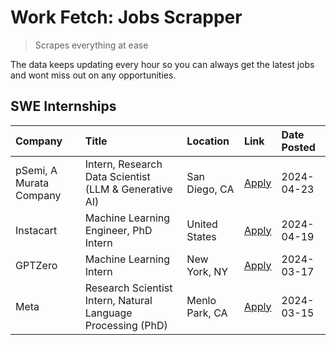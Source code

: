 # Work Fetch: Jobs Scrapper
> Scrapes everything at ease

The data keeps updating every hour so you can always get the latest jobs and wont miss out on any opportunities.

## SWE Internships
<!--START_SECTION:workfetch-->
| Company                 | Title                                                        | Location       | Link                                                                                                                                                                                                                                                                         | Date Posted   |
|:------------------------|:-------------------------------------------------------------|:---------------|:-----------------------------------------------------------------------------------------------------------------------------------------------------------------------------------------------------------------------------------------------------------------------------|:--------------|
| pSemi, A Murata Company | Intern, Research Data Scientist (LLM & Generative AI)        | San Diego, CA  | [Apply](https://www.linkedin.com/jobs/view/intern-research-data-scientist-llm-generative-ai-at-psemi-a-murata-company-3887074168?position=7&pageNum=0&refId=PDTuSMeUb3JFQeLG3aVG%2Bg%3D%3D&trackingId=OolWQdm6mJOj9SV7aVbmOQ%3D%3D&trk=public_jobs_jserp-result_search-card) | 2024-04-23    |
| Instacart               | Machine Learning Engineer, PhD Intern                        | United States  | [Apply](https://www.linkedin.com/jobs/view/machine-learning-engineer-phd-intern-at-instacart-3901991739?position=2&pageNum=0&refId=PDTuSMeUb3JFQeLG3aVG%2Bg%3D%3D&trackingId=YoS%2FWTa0EuSPGLpSkRDFQQ%3D%3D&trk=public_jobs_jserp-result_search-card)                        | 2024-04-19    |
| GPTZero                 | Machine Learning Intern                                      | New York, NY   | [Apply](https://www.linkedin.com/jobs/view/machine-learning-intern-at-gptzero-3860723963?position=6&pageNum=0&refId=PDTuSMeUb3JFQeLG3aVG%2Bg%3D%3D&trackingId=q5KMZTS4v9ziRBoRTfz%2BbQ%3D%3D&trk=public_jobs_jserp-result_search-card)                                       | 2024-03-17    |
| Meta                    | Research Scientist Intern, Natural Language Processing (PhD) | Menlo Park, CA | [Apply](https://www.linkedin.com/jobs/view/research-scientist-intern-natural-language-processing-phd-at-meta-3858718375?position=8&pageNum=0&refId=PDTuSMeUb3JFQeLG3aVG%2Bg%3D%3D&trackingId=hVbDgmjL4snfHV%2FsTvfPKA%3D%3D&trk=public_jobs_jserp-result_search-card)        | 2024-03-15    |
<!--END_SECTION:workfetch-->
